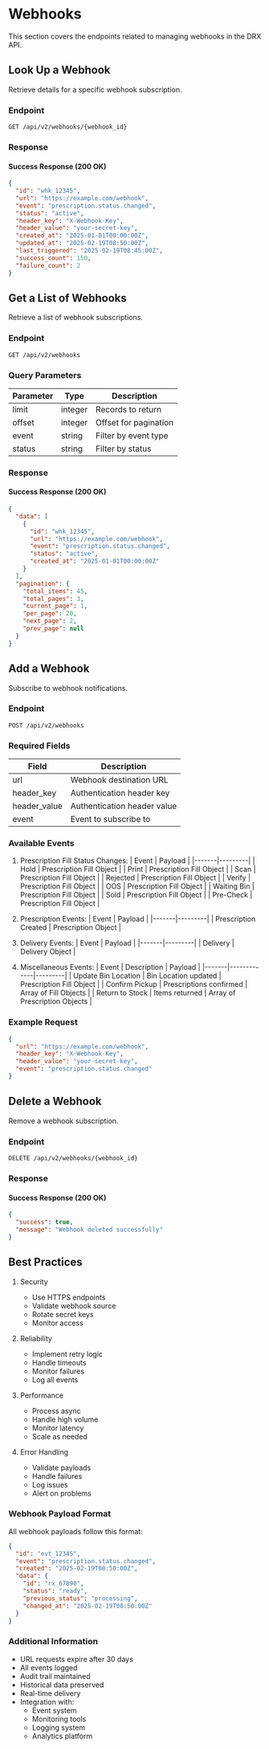 # Webhooks

This section covers the endpoints related to managing webhooks in the DRX API.

## Look Up a Webhook

Retrieve details for a specific webhook subscription.

### Endpoint

`GET /api/v2/webhooks/{webhook_id}`

### Response

#### Success Response (200 OK)

```json
{
  "id": "whk_12345",
  "url": "https://example.com/webhook",
  "event": "prescription.status.changed",
  "status": "active",
  "header_key": "X-Webhook-Key",
  "header_value": "your-secret-key",
  "created_at": "2025-01-01T00:00:00Z",
  "updated_at": "2025-02-19T08:50:00Z",
  "last_triggered": "2025-02-19T08:45:00Z",
  "success_count": 150,
  "failure_count": 2
}
```

## Get a List of Webhooks

Retrieve a list of webhook subscriptions.

### Endpoint

`GET /api/v2/webhooks`

### Query Parameters

| Parameter | Type | Description |
|-----------|------|-------------|
| limit | integer | Records to return |
| offset | integer | Offset for pagination |
| event | string | Filter by event type |
| status | string | Filter by status |

### Response

#### Success Response (200 OK)

```json
{
  "data": [
    {
      "id": "whk_12345",
      "url": "https://example.com/webhook",
      "event": "prescription.status.changed",
      "status": "active",
      "created_at": "2025-01-01T00:00:00Z"
    }
  ],
  "pagination": {
    "total_items": 45,
    "total_pages": 3,
    "current_page": 1,
    "per_page": 20,
    "next_page": 2,
    "prev_page": null
  }
}
```

## Add a Webhook

Subscribe to webhook notifications.

### Endpoint

`POST /api/v2/webhooks`

### Required Fields

| Field | Description |
|-------|-------------|
| url | Webhook destination URL |
| header_key | Authentication header key |
| header_value | Authentication header value |
| event | Event to subscribe to |

### Available Events

1. Prescription Fill Status Changes:
   | Event | Payload |
   |-------|---------|
   | Hold | Prescription Fill Object |
   | Print | Prescription Fill Object |
   | Scan | Prescription Fill Object |
   | Rejected | Prescription Fill Object |
   | Verify | Prescription Fill Object |
   | OOS | Prescription Fill Object |
   | Waiting Bin | Prescription Fill Object |
   | Sold | Prescription Fill Object |
   | Pre-Check | Prescription Fill Object |

2. Prescription Events:
   | Event | Payload |
   |-------|---------|
   | Prescription Created | Prescription Object |

3. Delivery Events:
   | Event | Payload |
   |-------|---------|
   | Delivery | Delivery Object |

4. Miscellaneous Events:
   | Event | Description | Payload |
   |-------|-------------|---------|
   | Update Bin Location | Bin Location updated | Prescription Fill Object |
   | Confirm Pickup | Prescriptions confirmed | Array of Fill Objects |
   | Return to Stock | Items returned | Array of Prescription Objects |

### Example Request

```json
{
  "url": "https://example.com/webhook",
  "header_key": "X-Webhook-Key",
  "header_value": "your-secret-key",
  "event": "prescription.status.changed"
}
```

## Delete a Webhook

Remove a webhook subscription.

### Endpoint

`DELETE /api/v2/webhooks/{webhook_id}`

### Response

#### Success Response (200 OK)

```json
{
  "success": true,
  "message": "Webhook deleted successfully"
}
```

## Best Practices

1. Security
   - Use HTTPS endpoints
   - Validate webhook source
   - Rotate secret keys
   - Monitor access

2. Reliability
   - Implement retry logic
   - Handle timeouts
   - Monitor failures
   - Log all events

3. Performance
   - Process async
   - Handle high volume
   - Monitor latency
   - Scale as needed

4. Error Handling
   - Validate payloads
   - Handle failures
   - Log issues
   - Alert on problems

### Webhook Payload Format

All webhook payloads follow this format:

```json
{
  "id": "evt_12345",
  "event": "prescription.status.changed",
  "created": "2025-02-19T08:50:00Z",
  "data": {
    "id": "rx_67890",
    "status": "ready",
    "previous_status": "processing",
    "changed_at": "2025-02-19T08:50:00Z"
  }
}
```

### Additional Information

- URL requests expire after 30 days
- All events logged
- Audit trail maintained
- Historical data preserved
- Real-time delivery
- Integration with:
  * Event system
  * Monitoring tools
  * Logging system
  * Analytics platform